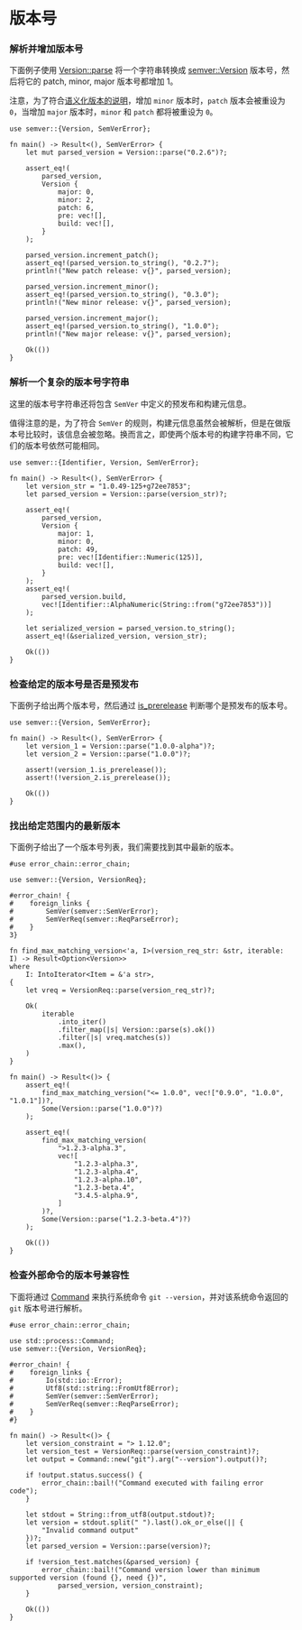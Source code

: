 # 版本号

### 解析并增加版本号
下面例子使用 [Version::parse](https://docs.rs/semver/*/semver/struct.Version.html#method.parse) 将一个字符串转换成 [semver::Version](https://docs.rs/semver/*/semver/struct.Version.html) 版本号，然后将它的 patch, minor, major 版本号都增加 1。

注意，为了符合[语义化版本的说明](http://semver.org)，增加 `minor` 版本时，`patch` 版本会被重设为 `0`，当增加 `major` 版本时，`minor` 和 `patch` 都将被重设为 `0`。

```rust,editable
use semver::{Version, SemVerError};

fn main() -> Result<(), SemVerError> {
    let mut parsed_version = Version::parse("0.2.6")?;

    assert_eq!(
        parsed_version,
        Version {
            major: 0,
            minor: 2,
            patch: 6,
            pre: vec![],
            build: vec![],
        }
    );

    parsed_version.increment_patch();
    assert_eq!(parsed_version.to_string(), "0.2.7");
    println!("New patch release: v{}", parsed_version);

    parsed_version.increment_minor();
    assert_eq!(parsed_version.to_string(), "0.3.0");
    println!("New minor release: v{}", parsed_version);

    parsed_version.increment_major();
    assert_eq!(parsed_version.to_string(), "1.0.0");
    println!("New major release: v{}", parsed_version);

    Ok(())
}
```

### 解析一个复杂的版本号字符串
这里的版本号字符串还将包含 `SemVer` 中定义的预发布和构建元信息。

值得注意的是，为了符合 `SemVer` 的规则，构建元信息虽然会被解析，但是在做版本号比较时，该信息会被忽略。换而言之，即使两个版本号的构建字符串不同，它们的版本号依然可能相同。

```rust,editable
use semver::{Identifier, Version, SemVerError};

fn main() -> Result<(), SemVerError> {
    let version_str = "1.0.49-125+g72ee7853";
    let parsed_version = Version::parse(version_str)?;

    assert_eq!(
        parsed_version,
        Version {
            major: 1,
            minor: 0,
            patch: 49,
            pre: vec![Identifier::Numeric(125)],
            build: vec![],
        }
    );
    assert_eq!(
        parsed_version.build,
        vec![Identifier::AlphaNumeric(String::from("g72ee7853"))]
    );

    let serialized_version = parsed_version.to_string();
    assert_eq!(&serialized_version, version_str);

    Ok(())
}
```

### 检查给定的版本号是否是预发布
下面例子给出两个版本号，然后通过 [is_prerelease](https://docs.rs/semver/1.0.7/semver/struct.Version.html#method.is_prerelease) 判断哪个是预发布的版本号。

```rust,editable
use semver::{Version, SemVerError};

fn main() -> Result<(), SemVerError> {
    let version_1 = Version::parse("1.0.0-alpha")?;
    let version_2 = Version::parse("1.0.0")?;

    assert!(version_1.is_prerelease());
    assert!(!version_2.is_prerelease());

    Ok(())
}
```

### 找出给定范围内的最新版本
下面例子给出了一个版本号列表，我们需要找到其中最新的版本。

```rust,editable
#use error_chain::error_chain;

use semver::{Version, VersionReq};

#error_chain! {
#    foreign_links {
#        SemVer(semver::SemVerError);
#        SemVerReq(semver::ReqParseError);
#    }
3}

fn find_max_matching_version<'a, I>(version_req_str: &str, iterable: I) -> Result<Option<Version>>
where
    I: IntoIterator<Item = &'a str>,
{
    let vreq = VersionReq::parse(version_req_str)?;

    Ok(
        iterable
            .into_iter()
            .filter_map(|s| Version::parse(s).ok())
            .filter(|s| vreq.matches(s))
            .max(),
    )
}

fn main() -> Result<()> {
    assert_eq!(
        find_max_matching_version("<= 1.0.0", vec!["0.9.0", "1.0.0", "1.0.1"])?,
        Some(Version::parse("1.0.0")?)
    );

    assert_eq!(
        find_max_matching_version(
            ">1.2.3-alpha.3",
            vec![
                "1.2.3-alpha.3",
                "1.2.3-alpha.4",
                "1.2.3-alpha.10",
                "1.2.3-beta.4",
                "3.4.5-alpha.9",
            ]
        )?,
        Some(Version::parse("1.2.3-beta.4")?)
    );

    Ok(())
}
```

### 检查外部命令的版本号兼容性
下面将通过 [Command](https://doc.rust-lang.org/std/process/struct.Command.html) 来执行系统命令 `git --version`，并对该系统命令返回的 `git` 版本号进行解析。

```rust,editable
#use error_chain::error_chain;

use std::process::Command;
use semver::{Version, VersionReq};

#error_chain! {
#    foreign_links {
#        Io(std::io::Error);
#        Utf8(std::string::FromUtf8Error);
#        SemVer(semver::SemVerError);
#        SemVerReq(semver::ReqParseError);
#    }
#}

fn main() -> Result<()> {
    let version_constraint = "> 1.12.0";
    let version_test = VersionReq::parse(version_constraint)?;
    let output = Command::new("git").arg("--version").output()?;

    if !output.status.success() {
        error_chain::bail!("Command executed with failing error code");
    }

    let stdout = String::from_utf8(output.stdout)?;
    let version = stdout.split(" ").last().ok_or_else(|| {
        "Invalid command output"
    })?;
    let parsed_version = Version::parse(version)?;

    if !version_test.matches(&parsed_version) {
        error_chain::bail!("Command version lower than minimum supported version (found {}, need {})",
            parsed_version, version_constraint);
    }

    Ok(())
}
```